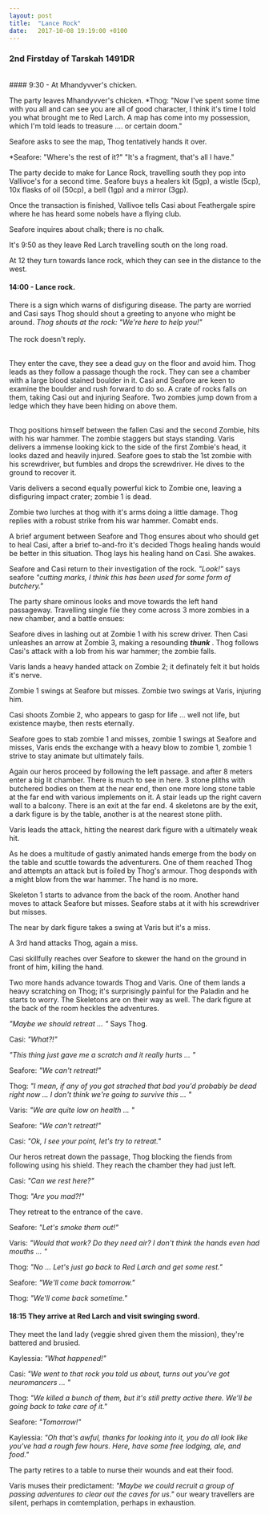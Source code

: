 ```yaml
---
layout: post
title:  "Lance Rock"
date:   2017-10-08 19:19:00 +0100
---
```




### 2nd Firstday of Tarskah 1491DR
<br>
#### 9:30 - At Mhandyvver's chicken.

The party leaves Mhandyvver's chicken.
*Thog: "Now I've spent some time with you all and can see you are all of good character, I think it's time I told you what brought me to Red Larch. A map has come into my possession, which I'm told leads to treasure .... or certain doom."

Seafore asks to see the map, Thog tentatively hands it over.

*Seafore: "Where's the rest of it?"
"It's a fragment, that's all I have."

The party decide to make for Lance Rock, travelling south they pop into Vallivoe's for a second time. Seafore buys a healers kit (5gp), a wistle (5cp), 10x flasks of oil (50cp), a bell (1gp) and a mirror (3gp).

Once the transaction is finished, Vallivoe tells Casi about Feathergale spire where he has heard some nobels have a flying club.

Seafore inquires about chalk; there is no chalk.

It's 9:50 as they leave Red Larch travelling south on the long road.

At 12 they turn towards lance rock, which they can see in the distance to the west.

#### 14:00 - Lance rock.

There is a sign which warns of disfiguring disease.
The party are worried and Casi says Thog should shout a greeting to anyone who might be around.
*Thog shouts at the rock: "We're here to help you!"*
<br><br>
The rock doesn't reply.
<br><br>

They enter the cave, they see a dead guy on the floor and avoid him. Thog leads as they follow a passage though the rock. They can see a chamber with a large blood stained boulder in it. Casi and Seafore are keen to examine the boulder and rush forward to do so. A crate of rocks falls on them, taking Casi out and injuring Seafore. Two zombies jump down from a ledge which they have been hiding on above them.<br><br>

Thog positions himself between the fallen Casi and the second Zombie, hits with his war hammer. The zombie staggers but stays standing.
Varis delivers a immense looking kick to the side of the first Zombie's head, it looks dazed and heavily injured.
Seafore goes to stab the 1st zombie with his screwdriver, but fumbles and drops the screwdriver. He dives to the ground to recover it. 

Varis delivers a second equally powerful kick to Zombie one, leaving a disfiguring impact crater; zombie 1 is dead.

Zombie two lurches at thog with it's arms doing a little damage. Thog replies with a robust strike from his war hammer. Comabt ends.

A brief argument between Seafore and Thog ensures about who should get to heal Casi, after a brief to-and-fro it's decided Thogs healing hands would be better in this situation. Thog lays his healing hand on Casi. She awakes.

Seafore and Casi return to their investigation of the rock. *"Look!"* says seafore *"cutting marks, I think this has been used for some form of butchery."*

The party share ominous looks and move towards the left hand passageway. Travelling single file they come across 3 more zombies in a new chamber, and a battle ensues:

Seafore dives in lashing out at Zombie 1 with his screw driver. Then Casi unleashes an arrow at Zombie 3, making a resounding ***thunk*** . Thog follows Casi's attack with a lob from his war hammer; the zombie falls.

Varis lands a heavy handed attack on Zombie 2; it definately felt it but holds it's nerve.

Zombie 1 swings at Seafore but misses. Zombie two swings at Varis, injuring him.

Casi shoots Zombie 2, who appears to gasp for life ... well not life, but existence maybe, then rests eternally.

Seafore goes to stab zombie 1 and misses, zombie 1 swings at Seafore and misses, Varis ends the exchange with a heavy blow to zombie 1, zombie 1 strive to stay animate but ultimately fails.

Again our heros proceed by following the left passage. and after 8 meters enter a big lit chamber. There is much to see in here. 3 stone pliths with butchered bodies on them at the near end, then one more long stone table at the far end with various implements on it. A stair leads up the right cavern wall to a balcony. There is an exit at the far end. 4 skeletons are by the exit, a dark figure is by the table, another is at the nearest stone plith.

Varis leads the attack, hitting the nearest dark figure with a ultimately weak hit.

As he does a multitude of gastly animated hands emerge from the body on the table and scuttle towards the adventurers. One of them reached Thog and attempts an attack but is foiled by Thog's armour. Thog desponds with a might blow from the war hammer. The hand is no more.

Skeleton 1 starts to advance from the back of the room. Another hand moves to attack Seafore but misses. Seafore stabs at it with his screwdriver but misses.

The near by dark figure takes a swing at Varis but it's a miss.

A 3rd hand attacks Thog, again a miss.

Casi skillfully reaches over Seafore to skewer the hand on the ground in front of him, killing the hand.


</div>

<div class="phb" id="p2">

Two more hands advance towards Thog and Varis. One of them lands a heavy scratching on Thog; it's surprisingly painful for the Paladin and he starts to worry. The Skeletons are on their way as well. The dark figure at the back of the room heckles the adventures.

*"Maybe we should retreat ... "* Says Thog.

Casi: *"What?!"*

*"This thing just gave me a scratch and it really hurts ... "*

Seafore: *"We can't retreat!"*

Thog: *"I mean, if any of you got strached that bad you'd probably be dead right now ... I don't think we're going to survive this ... "*

Varis: *"We are quite low on health ... "*

Seafore: *"We can't retreat!"*

Casi: *"Ok, I see your point, let's try to retreat."*

Our heros retreat down the passage, Thog blocking the fiends from following using his shield. They reach the chamber they had just left.

Casi: *"Can we rest here?"*

Thog: *"Are you mad?!"*

They retreat to the entrance of the cave.

Seafore: *"Let's smoke them out!"*

Varis: *"Would that work? Do they need air? I don't think the hands even had mouths ... "*

Thog: *"No ... Let's just go back to Red Larch and get some rest."*

Seafore: *"We'll come back tomorrow."*

Thog: *"We'll come back sometime."*

#### 18:15 They arrive at Red Larch and visit swinging sword.

They meet the land lady (veggie shred given them the mission), they're battered and brusied.

Kaylessia: *"What happened!"*

Casi: *"We went to that rock you told us about, turns out you've got neuromancers ... "*

Thog: *"We killed a bunch of them, but it's still pretty active there. We'll be going back to take care of it."*

Seafore: *"Tomorrow!"*

Kaylessia: *"Oh that's awful, thanks for looking into it, you do all look like you've had a rough few hours. Here, have some free lodging, ale, and food."*

The party retires to a table to nurse their wounds and eat their food.

Varis muses their predictament: *"Maybe we could recruit a group of passing adventures to clear out the caves for us."* our weary travellers are silent, perhaps in comtemplation, perhaps in exhaustion.


